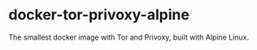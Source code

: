# docker-tor-privoxy-alpine

The smallest docker image with Tor and Privoxy, built with Alpine Linux.
